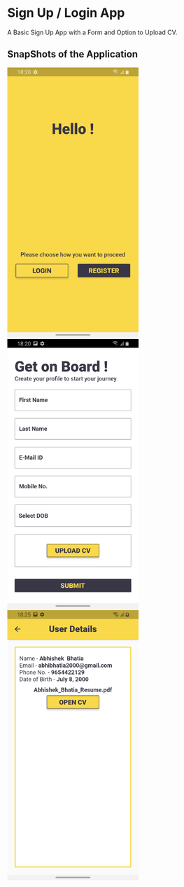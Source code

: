 # Sign Up / Login App

A Basic Sign Up App with a Form and Option to Upload CV.

## SnapShots of the Application
<img src=images/welcome_screen.jpg width=300>  <img src=images/sign_up_form.jpg width=300> <img src=images/user_details.jpg width=300>

